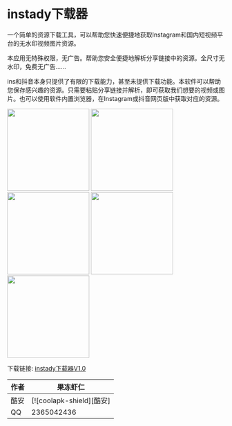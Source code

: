 # instady下载器
一个简单的资源下载工具，可以帮助您快速便捷地获取Instagram和国内短视频平台的无水印视频图片资源。

本应用无特殊权限，无广告。帮助您安全便捷地解析分享链接中的资源。全尺寸无水印，免费无广告......

ins和抖音本身只提供了有限的下载能力，甚至未提供下载功能。本软件可以帮助您保存感兴趣的资源。只需要粘贴分享链接并解析，即可获取我们想要的视频或图片。也可以使用软件内置浏览器，在Instagram或抖音网页版中获取对应的资源。


<img src="https://github.com/xuedongyun/InstadyDownloader/blob/master/1_show.jpg" width="190" /> <img src="https://github.com/xuedongyun/InstadyDownloader/blob/master/2_show.jpg" width="190" /> <img src="https://github.com/xuedongyun/InstadyDownloader/blob/master/3_show.jpg" width="190" /> <img src="https://github.com/xuedongyun/InstadyDownloader/blob/master/4_show.jpg" width="190"/> <img src="https://github.com/xuedongyun/InstadyDownloader/blob/master/5_show.jpg" width="190"/>

下载链接: [instady下载器V1.0](https://github.com/xuedongyun/InstadyDownloader/releases/tag/1.0)

|作者|果冻虾仁|
|---|---
|酷安|[![coolapk-shield][酷安]
|QQ|2365042436


[coolapk-shield]:http://static.coolapk.com/static/web/v8/images/coolapklogo.png
